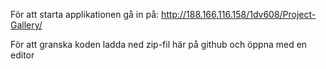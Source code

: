För att starta applikationen gå in på:
http://188.166.116.158/1dv608/Project-Gallery/


För att granska koden ladda ned zip-fil här på github och öppna med en editor
